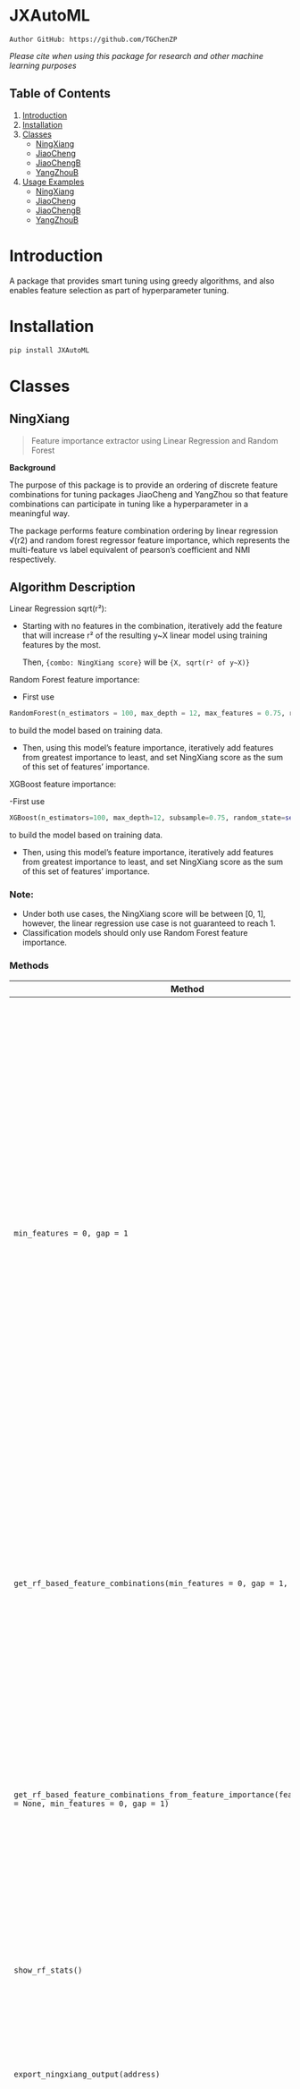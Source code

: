 # JXAutoML
```
Author GitHub: https://github.com/TGChenZP
```

*Please cite when using this package for research and other machine learning purposes*

## Table of Contents
1. [Introduction](#introduction)
2. [Installation](#installation)
3. [Classes](#classes)
    - [NingXiang](#ningxiang)
    - [JiaoCheng](#jiaocheng)
    - [JiaoChengB](#jiaochengb)
    - [YangZhouB](#yangzhoub)
4. [Usage Examples](#usage-examples)
    - [NingXiang](#ningxiang-example)
    - [JiaoCheng](#jiaocheng-example)
    - [JiaoChengB](#jiaochengb-example)
    - [YangZhouB](#yangzhou-example)

# Introduction
A package that provides smart tuning using greedy algorithms, and also enables feature selection as part of hyperparameter tuning.

# Installation
```bash
pip install JXAutoML 
```

# Classes
## NingXiang
>Feature importance extractor using Linear Regression and Random Forest

**Background**

The purpose of this package is to provide an ordering of discrete feature combinations for tuning packages JiaoCheng and YangZhou so that feature combinations can participate in tuning like a hyperparameter in a meaningful way.

The package performs feature combination ordering by linear regression √(r2) and random forest regressor feature importance, which represents the multi-feature vs label equivalent of pearson’s coefficient and NMI respectively.

## Algorithm Description

Linear Regression sqrt(r²):

- Starting with no features in the combination, iteratively add the feature that will increase r² of the resulting y~X linear model using training features by the most.

  Then, `{combo: NingXiang score}` will be `{X, sqrt(r² of y~X)}`

Random Forest feature importance:

- First use 
```python 
RandomForest(n_estimators = 100, max_depth = 12, max_features = 0.75, random_state = self._seed, ccp_alpha = 0, max_samples = 0.75)
``` 
to build the model based on training data.

- Then, using this model’s feature importance, iteratively add features from greatest importance to least, and set NingXiang score as the sum of this set of features’ importance.

XGBoost feature importance:

-First use
```python 
XGBoost(n_estimators=100, max_depth=12, subsample=0.75, random_state=self._seed, gamma=0, eta=0.01, colsample_bytree=0.75)
``` 
to build the model based on training data.

- Then, using this model’s feature importance, iteratively add features from greatest importance to least, and set NingXiang score as the sum of this set of features’ importance.
### Note:
- Under both use cases, the NingXiang score will be between [0, 1], however, the linear regression use case is not guaranteed to reach 1.
- Classification models should only use Random Forest feature importance.


### Methods
| **Method**                                                   | **Description**                                                                                                                                                                  | **Parameters**                                                                                                                                                                                 |
|--------------------------------------------------------------|----------------------------------------------------------------------------------------------------------------------------------------------------------------------------------|-------------------------------------------------------------------------------------------------------------------------------------------------------------------------------------------------|
| `min_features = 0, gap = 1`                                  | Builds a linear regression model and gets NingXiang score based on the square root of R², iteratively adding the feature that increases R² the most each time. <br> Can set the number of features in the minimum feature combo (to avoid having a combo of just 1 or 2 features, as some models can’t train with too few features). <br> Can set the gap between the number of features in neighboring combinations (useful for Natural Language Processing where there are too many features to try all). | `min_features` (`int`): The minimum number of features in a combination. <br> `gap` (`int`): The gap between the number of features in neighboring combinations.                                                                 |
| `get_rf_based_feature_combinations(min_features = 0, gap = 1, n_jobs = 1)` | Builds a random forest model and gets NingXiang output based on feature importance. <br> Can set the number of features in the minimum feature combo. <br> Can set the gap between the number of features in neighboring combinations. | `min_features` (`int`): The minimum number of features in a combination. <br> `gap` (`int`): The gap between the number of features in neighboring combinations. <br> `n_jobs` (`int`): The number of jobs to run in parallel. |
| `get_rf_based_feature_combinations_from_feature_importance(feature_importance = None, min_features = 0, gap = 1)` | Uses ready-made feature importance to create NingXiang output. <br> Can set the number of features in the minimum feature combo. <br> Can set the gap between the number of features in neighboring combinations. | `feature_importance` (`dict` of `str:float`): Pre-calculated feature importance. <br> `min_features` (`int`): The minimum number of features in a combination. <br> `gap` (`int`): The gap between the number of features in neighboring combinations. |
| `show_rf_stats()`                                            | Displays the random forest (or XGB) feature importance dataframe and the validation score (if the validation score was inputted).                                                        | N/A                                                                                                                                                                                             |
| `export_ningxiang_output(address)`                           | Exports the current NingXiang output object as a pickle object.                                                                                                                  | `address` (`str`): The address where the pickle object will be saved. Does not need to include `.pickle`.                                                                                       |
| `get_xgb_based_feature_combinations(self, min_features=0, gap=1, n_jobs=1)` | Builds a XGBoost model and gets NingXiang output based on feature importance. <br> Can set the number of features in the minimum feature combo. <br> Can set the gap between the number of features in neighboring combinations. | `min_features` (`int`): The minimum number of features in a combination. <br> `gap` (`int`): The gap between the number of features in neighboring combinations. <br> `n_jobs` (`int`): The number of jobs to run in parallel. |

### Attributes
| **Attribute**              | **Type**            |
|----------------------------|---------------------|
| `train_x`                  | `DataFrame`         |
| `train_y`                  | `Series`            |
| `clf_type`                 | `str`  - 'Regression' or 'Classification'       |
| `ningxiang_output`         | `dict`              |
| `object_saving_address`    | `str`               |


## JiaoCheng
>Ultra greedy hyperparameter tuning algorithm

**Background**

The purpose of this package is to provide a framework for feature-by-feature tuning, a different (and in most cases faster but less accurate) method compared to JiXi, YangZhou etc.

Sometimes, a data scientist would be stuck in the midst of data cleaning, but would like to get a glimpse of how well this data is currently performing as a benchmark, and hence does not need to necessarily find the global maximum in the field space. JiaoCheng, being more greedy and hence training less combinations and taking less time than JiXi, is suitable for this purpose.

The package takes in X and y data for train, validate and test as DataFrame, as well as a dictionary of {hyperparameters name -> string: hyperparameter values as a list}, dictionary of default values for each hyperparameter and list of order of features, and autogenerates all combinations of these hyperparameters to be tuned.

JiaoCheng starts at the default values combination, and searches through different values of first hyperparameter whilst holding other hyperparameter values constant. The maximum combination from this search gets updated as the new ‘default value combination’ (now called ‘current max combination’) and the second hyperparameter is searched through holding other hyperparameter values of the ‘current max combination’ fixed. Once all hyperparameter have been searched through in this manner, if the ‘current max combination’ is the same as that before this round of all hyperparameter being searched, then the algorithm is terminated. Else, another round of search is undertaken.

The idea was taken from the Gibbs Sampling Algorithm in statistics.

### Methods
| **Method**                                        | **Description**                                                                                                                                                                  | **Parameters**                                                                                                                                                                                 |
|--------------------------------------------------|----------------------------------------------------------------------------------------------------------------------------------------------------------------------------------|-------------------------------------------------------------------------------------------------------------------------------------------------------------------------------------------------|
| `JiaoCheng()`                                    | Initialisation of the JiaoCheng object.                                                                                                                                           | N/A                                                                                                                                                                                             |
| `read_in_data(train_x, train_y, val_x, val_y, test_x, test_y)` | Reads in Train Test Split data.                                                                                                                                                  | `train_x` (`pd.DataFrame`): Training data features. <br> `train_y` (`pd.Series`): Training data labels. <br> `val_x` (`pd.DataFrame`): Validation data features. <br> `val_y` (`pd.Series`): Validation data labels. <br> `test_x` (`pd.DataFrame`): Test data features. <br> `test_y` (`pd.Series`): Test data labels. |
| `read_in_model(model, type, optimised_metric, pytorch_model)` | Reads in the underlying model class to tune for optimal parameters; also reads in what metric to optimise for, and whether the model is a PyTorch class model.                    | `model` (Any model class): Must allow `.fit()` and `.predict()`. <br> `type` (`str`): Either "Classification" or "Regression". <br> `optimised_metric` (`str`): If `type = 'Regression'`, must be in `['r2', 'rmse', 'mape']`; if `type = 'Classification'`, must be in `['accuracy', 'f1', 'precision', 'recall', 'balanced_accuracy', 'AP', 'AUC']`. <br> `pytorch_model` (`bool`): Whether the model is a PyTorch class model. |
| `set_hyperparameters(parameter_choices)`         | Reads in the different values of each hyperparameter to try. Function will automatically generate each combination.                                                               | `parameter_choices` (`dict` of `str:list`): Hyperparameter names (as defined in model class) and their sorted values to try out.                                                                                         |
| `set_non_tuneable_hyperparameters(non_tuneable_hyperparameter_choice)` | Reads in values for non-tuneable hyperparameters (i.e., doesn’t need to clog up the tuning output CSV).                                                                           | `non_tuneable_hyperparameter_choices` (`dict` of `str:int`): Non-tuneable hyperparameters that do not need to appear in the tuning output CSV.                                                  |
| `set_features(ningxiang_output)`                 | Reads in feature combinations for tuning.                                                                                                                                         | `ningxiang_output` (`dict` of `tuple:float`): Feature combinations for tuning.                                                                                                                  |
| `set_tuning_order(order)`                        | Sets the order of tuning for hyperparameters in JiaoCheng tuning.                                                                                                                 | `order` (`list`): Order of hyperparameters for tuning.                                                                                                                                          |
| `set_hyperparameter_default_values(default_values)` | Sets the default values for hyperparameters in JiaoCheng tuning.                                                                                                                  | `default_values` (`dict` of `str:int/float/str`): Default values for hyperparameters.                                                                                                           |
| `set_tuning_result_saving_address(address)`      | Sets the saving address for the tuning output CSV.                                                                                                                                | `address` (`str`): Does not need to include `.csv`.                                                                                                                                             |
| `tune(key_stats_only = False)`                   | Begins the tuning process.                                                                                                                                                        | `key_stats_only` (`bool`): If `True`, calculates only key statistics and skips non-important stats.                                                                                             |
| `read_in_tuning_result_df(address)`              | Reads in an existing DataFrame from a `.csv` file consisting of tuning results. Automatically populates the result array and checked array if CSV columns match parameter choices. | `address` (`str`): Must include `.csv`.                                                                                                                                                         |
| `set_tuning_best_model_saving_address(address)`  | Sets the address for exporting the best model as a pickle file.                                                                                                                   | `address` (`str`): Does not need to include `.pickle`.                                                                                                                                          |
| `view_best_combo_and_score()`                    | Views the current best combination and its validation score.                                                                                                                      | N/A                                                                                                                                                                                             |


### Attributes
| **Attribute**                                | **Type**            |
|----------------------------------------------|---------------------|
| `str:float`                                  | `dict`              |
| `non_tuneable_parameter_choices`             | `Dictionary`        |
| `checked`                                    | `np.array`          |
| `result`                                     | `np.array`          |
| `tuning_result_saving_address`               | `str`               |
| `best_model_saving_address`                  | `str`               |
| `best_score`                                 | `int`               |
| `best_combo`                                 | `list`              |
| `best_clf`                                   | `model object`      |
| `clf_type`                                   | `str`               |
| `combos`                                     | `List of lists`     |
| `n_items`                                    | `list`              |
| `hyperparameter_tuning_order`                | `list of hyperparameters` |
| `regression_extra_output_columns`            | `List (pre-set)`    |
| `classification_extra_output_columns`        | `list (pre-set)`    |


## JiaoChengB
>Ultra greedy hyperparameter tuning algorithm (Advanced)

**Background**

The purpose of this package is to provide a framework for feature-by-feature tuning, a different (and in most cases faster but less accurate) method compared to JiXi, YangZhou etc. Yet slightly more through (and hence expensive) than the original JiaoCheng algorithm.

Sometimes, a data scientist would be stuck in the midst of data cleaning, but would like to get a glimpse of how well this data is currently performing as a benchmark, and hence does not need to necessarily find the global maximum in the field space. JiaoCheng-B, being more greedy and hence training less combinations and taking less time than JiXi, is suitable for this purpose.

The package takes in X and y data for train, validate and test as DataFrame, as well as a dictionary of {hyperparameters name -> string: hyperparameter values as a list}, dictionary of default values for each hyperparameter and list of order of features, and autogenerates all combinations of these hyperparameters to be tuned. JiaoCheng-B has multiple stages, and each is one run on JiaoCheng: at the default values combination, and searches through different values of first hyperparameter whilst holding other hyperparameter values constant. The maximum combination from this search gets updated as the new ‘default value combination’ (now called ‘current max combination’) and the second hyperparameter is searched through holding other hyperparameter values of the ‘current max combination’ fixed. Once all hyperparameter have been searched through in this manner, if the ‘current max combination’ is the same as that before this round of all hyperparameter being searched, then this stage of the algorithm is completed. Else, another round of search is undertaken. At the completion of each stage, the order of the hyperparameters being searched is adjusted by moving the first hyperparameter to the back of the list order and repeating the stage with the new order (and default hp values once again). The algorithm only terminates when every hyperparameter had its turn as the first-searched hyperparameter

Due to the JX architecture memorising tuned combination from previous stages, the
algorithm typically has very similar total searched combinations as JiaoCheng[-A], and can
therefore be considered an insurance taken out for JiaoCheng[-A] at a very cheap premium.

### Methods
| **Method**                                        | **Description**                                                                                                                                                                  | **Parameters**                                                                                                                                                                                 |
|--------------------------------------------------|----------------------------------------------------------------------------------------------------------------------------------------------------------------------------------|-------------------------------------------------------------------------------------------------------------------------------------------------------------------------------------------------|
| `JiaoCheng()`                                    | Initialises the object.                                                                                                                                                          | N/A                                                                                                                                                                                             |
| `read_in_data(train_x, train_y, val_x, val_y, test_x, test_y)` | Reads in Train Test Split data.                                                                                                                                                  | `train_x` (`pd.DataFrame`): Training data features. <br> `train_y` (`pd.Series`): Training data labels. <br> `val_x` (`pd.DataFrame`): Validation data features. <br> `val_y` (`pd.Series`): Validation data labels. <br> `test_x` (`pd.DataFrame`): Test data features. <br> `test_y` (`pd.Series`): Test data labels. |
| `read_in_model(model, type, optimised_metric, pytorch_model)` | Reads in the underlying model class to tune for optimal parameters, the metric to optimise for, and whether the model is a PyTorch class model.                                  | `model` (Any model class): Must allow `.fit()` and `.predict()`. <br> `type` (`str`): Either "Classification" or "Regression". <br> `optimised_metric` (`str`): Metric to optimise, varies by `type`. <br> `pytorch_model` (`bool`): Whether the model is a PyTorch class model. |
| `set_hyperparameters(parameter_choices)`         | Reads in the different values of each hyperparameter to try. Automatically generates each combination.                                                                            | `parameter_choices` (`dict` of `str:list`): Hyperparameter names and their corresponding values to try.                                                                                         |
| `set_non_tuneable_hyperparameters(non_tuneable_hyperparameter_choice)` | Reads in values for non-tuneable hyperparameters.                                                                                                                                  | `non_tuneable_hyperparameter_choices` (`dict` of `str:int`): Non-tuneable hyperparameters that do not need to appear in the tuning output CSV.                                                  |
| `set_features(ningxiang_output)`                 | Reads in feature combinations for tuning.                                                                                                                                         | `ningxiang_output` (`dict` of `tuple:float`): Feature combinations for tuning.                                                                                                                  |
| `set_tuning_order(order)`                        | Sets the order of tuning for hyperparameters in JiaoCheng tuning.                                                                                                                 | `order` (`list`): Order of hyperparameters for tuning.                                                                                                                                          |
| `set_hyperparameter_default_values(default_values)` | Sets the default values for hyperparameters in JiaoCheng tuning.                                                                                                                  | `default_values` (`dict` of `str:int/float/str`): Default values for hyperparameters.                                                                                                           |
| `set_tuning_result_saving_address(address)`      | Sets the saving address for the tuning output CSV.                                                                                                                                | `address` (`str`): Does not need to include `.csv`.                                                                                                                                             |
| `tune(key_stats_only = False)`                   | Begins the tuning process.                                                                                                                                                        | `key_stats_only` (`bool`): If `True`, calculates only key statistics and skips non-important stats.                                                                                             |
| `read_in_tuning_result_df(address)`              | Reads in an existing DataFrame from a `.csv` file consisting of tuning results. Automatically populates the result array and checked array if CSV columns match parameter choices. | `address` (`str`): Must include `.csv`.                                                                                                                                                         |
| `set_tuning_best_model_saving_address(address)`  | Sets the address for exporting the best model as a pickle file.                                                                                                                   | `address` (`str`): Does not need to include `.pickle`.                                                                                                                                          |
| `view_best_combo_and_score()`                    | Views the current best combination and its validation score.                                                                                                                      | N/A                                                                                                                                                                                             |

### Attributes

| **Attribute**                                | **Type**            |
|----------------------------------------------|---------------------|
| `np.array`                                   | `np.array`          |
| `result`                                     | `np.array`          |
| `tuning_result_saving_address`               | `str`               |
| `best_model_saving_address`                  | `str`               |
| `best_score = -np.inf`                       | `int`               |
| `best_combo`                                 | `list`              |
| `best_clf`                                   | `model object`      |
| `clf_type`                                   | `str` – 'Regression' or 'Classification' |
| `combos`                                     | `List of lists`     |
| `n_items`                                    | `list` - Denotes how many values in each hyperparameter dimension |
| `hyperparameter_tuning_order`                | `list of hyperparameters` |
| `regression_extra_output_columns`            | `List (pre-set)`    |
| `classification_extra_output_columns`        | `list (pre-set)`    |


## YangZhouB
>Greedy hyperparameter tuning algorithm

**Background**

**YangZhou-B** begins by searching all **Cruise Combinations** (mathematical combinations of all cruise indices from each dimension). Cruise indices are:

- `[0, 4]`, `[0, 5]`, `[0, 3, 6]` or `[0, 4, 7]` for dimensions containing 5, 6, 7, and 8 values respectively.

The maximum gap between two indices is 5, and the minimum is 3.

Then, starting with the median combination (median index of each dimension) as the initial core, the **Guidance Algorithm** is activated, in which all the horizontal/vertical neighboring combinations are searched (i.e., all the combinations which are the same as the core except for one dimension being +1 or -1 compared to previously). If `score(neighbour) - score(core) >= -0.005`, then the neighboring combination is added as the new core.

The **Guidance Algorithm** is then repeated for each of the new cores. When no new cores need to be tested, the maximum scoring combination will have all surrounding neighbors searched, and if a new maximum scoring combination is found, then it will also get its neighbors searched until no new maximum scoring combination can be found. The **Guidance Algorithm** is then terminated.

The **Cruise Algorithm** is then subsequently activated, in which each of the cruise combinations' scores will be compared to the current best scoring combination and its surrounding +/-1 neighbor block (including itself). If a cruise combination’s score is higher than the:

`warning threshold = mean(best surrounding block) - qt(0.95) * (sd / √(3^d))`

then the **Guidance Algorithm** will be restarted on that cruise combination.

The **Cruise Algorithm** terminates once all cruise combinations have been compared to the warning threshold (which could change as the **Cruise Algorithm** goes on).

Once the **Cruise Algorithm** ends, the **Guidance Algorithm** gets activated one more time starting at the current maximum scoring combination, and the whole **YangZhou-B Algorithm** ends when this call of **Guidance Algorithm** is finished.

> **Note**: Although scores of certain combinations will undoubtedly be called upon multiple times, they can be stored and thus the expensive basic operation of train-searching a combination will only ever need to be completed once for each combination.


***Algorithm Assumptions***
1. The scores observed from the same {data, model, hyperparameter combination, split size}
belongs to the same underlying population which are normally distributed around a theoretical
value.
i.e. Accuracies of SVM on a fixed set of hyperparameters with 80-20 split size on the same set
of data (but with random holdouts of 80% training data) is considered to be sampled from the
same population (and thereby same distribution)

### Methods
| **Method**                                        | **Description**                                                                                                                                                                  | **Parameters**                                                                                                                                                                                 |
|--------------------------------------------------|----------------------------------------------------------------------------------------------------------------------------------------------------------------------------------|-------------------------------------------------------------------------------------------------------------------------------------------------------------------------------------------------|
| `YangZhouB()`                                    | Initialises the object.                                                                                                                                                          | N/A                                                                                                                                                                                             |
| `read_in_data(train_x, train_y, val_x, val_y, test_x, test_y)` | Reads in Train Test Split data.                                                                                                                                                  | `train_x` (`pd.DataFrame`): Training data features. <br> `train_y` (`pd.Series`): Training data labels. <br> `val_x` (`pd.DataFrame`): Validation data features. <br> `val_y` (`pd.Series`): Validation data labels. <br> `test_x` (`pd.DataFrame`): Test data features. <br> `test_y` (`pd.Series`): Test data labels. |
| `read_in_model(model, type, optimised_metric, pytorch_model)` | Reads in the underlying model class to tune for optimal parameters, the metric to optimise for, and whether the model is a PyTorch class model.                                  | `model` (Any model class): Must allow `.fit()` and `.predict()`. <br> `type` (`str`): Either "Classification" or "Regression". <br> `optimised_metric` (`str`): Metric to optimise, varies by `type`. <br> `pytorch_model` (`bool`): Whether the model is a PyTorch class model. |
| `set_hyperparameters(parameter_choices)`         | Reads in the different values of each hyperparameter to try. Automatically generates each combination.                                                                            | `parameter_choices` (`dict` of `str:list`): Hyperparameter names and their corresponding values to try.                                                                                         |
| `set_non_tuneable_hyperparameters(non_tuneable_hyperparameter_choice)` | Reads in values for non-tuneable hyperparameters.                                                                                                                                  | `non_tuneable_hyperparameter_choices` (`dict` of `str:int`): Non-tuneable hyperparameters that do not need to appear in the tuning output CSV.                                                  |
| `set_features(ningxiang_output)`                 | Reads in feature combinations for tuning.                                                                                                                                         | `ningxiang_output` (`dict` of `tuple:float`): Feature combinations for tuning.                                                                                                                  |
| `set_tuning_result_saving_address(address)`      | Sets the saving address for the tuning output CSV.                                                                                                                                | `address` (`str`): Does not need to include `.csv`.                                                                                                                                             |
| `tune(key_stats_only = False)`                   | Begins the tuning process.                                                                                                                                                        | `key_stats_only` (`bool`): If `True`, calculates only key statistics and skips non-important stats.                                                                                             |
| `tune_parallel(part, splits, key_stats_only = False)` | Begins the tuning process, splitting all combinations into parts and tuning the specified part.                                                                                   | `part` (`int`): The specific part to tune. <br> `splits` (`int`): The number of splits. <br> `key_stats_only` (`bool`): If `True`, calculates only key statistics and skips non-important stats. |
| `read_in_tuning_result_df(address)`              | Reads in an existing DataFrame from a `.csv` file consisting of tuning results. Automatically populates the result array and checked array if CSV columns match parameter choices. | `address` (`str`): Must include `.csv`.                                                                                                                                                         |
| `set_tuning_best_model_saving_address(address)`  | Sets the address for exporting the best model as a pickle file.                                                                                                                   | `address` (`str`): Does not need to include `.pickle`.                                                                                                                                          |
| `view_best_combo_and_score()`                    | Views the current best combination and its validation score.                                                                                                                      | N/A                                                                                                                                                                                             |

### Attributes
| **Attribute**                                | **Type**            |
|----------------------------------------------|---------------------|
| `hyperparameters`                            | `list`              |
| `feature_n_ningxiang_score_dict`             | `Dictionary`        |
| `str:float`                                  | `str:float`         |
| `non_tuneable_parameter_choices`             | `Dictionary`        |
| `str:str/float/int`                          | `str:str/float/int` |
| `checked`                                    | `np.array`          |
| `result`                                     | `np.array`          |
| `checked_core`                               | `np.array`          |
| `been_cruised`                               | `np.array`          |
| `combo`                                      | `np.array`          |
| `been_best`                                  | `np.array`          |
| `tuning_result_saving_address`               | `str`               |
| `best_model_saving_address`                  | `str`               |
| `best_score = -np.inf`                       | `int`               |
| `best_combo`                                 | `list`              |
| `best_clf`                                   | `model object`      |
| `clf_type`                                   | `str` – 'Regression' or 'Classification' |
| `n_items`                                    | `list` - Denotes how many values in each hyperparameter dimension |
| `regression_extra_output_columns`            | `List (pre-set)`    |
| `classification_extra_output_columns`        | `list (pre-set)`    |



# *Usage Examples*
## *Create Dataset*
```python
from sklearn.datasets import make_regression, make_classification
from sklearn.model_selection import train_test_split

# create regression data
X_reg, y_reg = make_regression(
    n_samples=100, n_features=5, noise=0.1, random_state=42
)
X_reg_df = pd.DataFrame(
    X_reg, columns=[f"feature_{i+1}" for i in range(X_reg.shape[1])]
)
y_reg_series = pd.Series(y_reg, name="target")

## train-test split
X_reg_df_train, X_reg_df_valtest, y_reg_series_train, y_reg_series_valtest = (
    train_test_split(X_reg_df, y_reg_series, test_size=0.3, random_state=42)
)
X_reg_df_val, X_reg_df_test, y_reg_series_val, y_reg_series_test = train_test_split(
    X_reg_df_valtest, y_reg_series_valtest, test_size=0.5, random_state=42
)

# Create classification data
X_class_2, y_class_2 = make_classification(
    n_samples=100,
    n_features=5,
    n_classes=2,
    n_clusters_per_class=1,
    random_state=42,
)
X_class_2_df = pd.DataFrame(
    X_class_2, columns=[f"feature_{i+1}" for i in range(X_class_2.shape[1])]
)
y_class_2_series = pd.Series(y_class_2, name="target")

## train-test split
(
    X_class_2_df_train,
    X_class_2_df_valtest,
    y_class_2_series_train,
    y_class_2_series_valtest,
) = train_test_split(X_class_2_df, y_class_2_series, test_size=0.3, random_state=42)
X_class_2_df_val, X_class_2_df_test, y_class_2_series_val, y_class_2_series_test = (
    train_test_split(
        X_class_2_df_valtest,
        y_class_2_series_valtest,
        test_size=0.5,
        random_state=42,
    )
)
```

## *NingXiang Example*
*RF features*
```python
# REGRESSION
feature_selector = NingXiang()
feature_selector.read_in_train_data(X_reg_df_train, y_reg_series_test)
feature_selector.set_model_type('Regression')

## feature order object
reg_feature_order_dict = feature_selector.get_rf_based_feature_combinations(n_jobs=-1)

feature_selector.show_rf_stats()


# CLASSIFICATION
feature_selector = NingXiang()
feature_selector.read_in_train_data(X_class_2_df_train, y_class_2_series_train)
feature_selector.set_model_type('Classification')

## feature order object
class_feature_order_dict = feature_selector.get_rf_based_feature_combinations(n_jobs=-1)

feature_selector.show_rf_stats()
```

## *JiaoCheng Example*
```python
# CLASSIFICATION, WITH FEATURES TUNED AS HYPERPARAMETER

from JXAutoML.JiaoCheng import JiaoCheng as tuner
from sklearn.ensemble import RandomForestClassifier as clf

# what values to try for each hyperparameter
parameter_choices = {
    "max_depth": (3, 6, 12, 24),
    "max_samples": (0.4, 0.55, 0.7, 0.85),
}

# what values to set non-tuneable parameters/hyperparameters
non_tunable_hyperparameters_dict = {"random_state": 42, "n_jobs": -1}

tuning_order = ["features", "max_depth", "max_samples"]
default_hyperparameter_values = {"features": 0, "max_depth": 3, "max_samples": 0.4}

tuner = tuner()

# define what model we are tuning
tuner.read_in_model(
    clf, 'Classification', pytorch_model=False, optimised_metric='accuracy'
)

# read in the data for training and validation
tuner.read_in_data(X_class_2_df_train, y_class_2_series_train, X_class_2_df_val, y_class_2_series_val, X_class_2_df_test, y_class_2_series_test)

# set what hp values to tune
tuner.set_hyperparameters(parameter_choices)
# WARNING: this may take a while if no. tuneable hyperparameters are large

# set up hp values that need to be changed from default but NOT to be tuned
tuner.set_non_tuneable_hyperparameters(non_tunable_hyperparameters_dict)

# set up feature importance ordering
tuner.set_features(class_feature_order_dict)
# WARNING: this may take a while if no. tuneable hyperparameters are large

# set up the order of hyperparameters when iteratively tuning using JiaoCheng
tuner.set_tuning_order(tuning_order)

# set up the default hp values for first iteration of tuning JiaoCheng
tuner.set_hyperparameter_default_values(default_hyperparameter_values)

# set up where to save the tuning result csv
tuner.set_tuning_result_saving_address(
    'jiaocheng_test_tuning_result.csv'
)

# set up where to save the current best model
tuner.set_best_model_saving_address(
    'jiaocheng_test_tuning_best_model'
)

tuner.tune()
```

## *JiaoChengB Example*
```python
# REGRESSION
from JXAutoML.JiaoChengB import JiaoChengB as tuner
from sklearn.ensemble import RandomForestRegressor as clf

# what values to try for each hyperparameter
parameter_choices = {
    "max_depth": (3, 6, 12, 24),
    "max_samples": (0.4, 0.55, 0.7, 0.85),
}

# what values to set non-tuneable parameters/hyperparameters
non_tunable_hyperparameters_dict = {"random_state": 42, "n_jobs": -1}

tuning_order = ["max_depth", "max_samples"]
default_hyperparameter_values = {"max_depth": 3, "max_samples": 0.4}


tuner = tuner()

# define what model we are tuning
tuner.read_in_model(
    clf, 'Regression', pytorch_model=False, optimised_metric='r2'
)

# read in the data for training and validation
tuner.read_in_data(X_reg_df_train, y_reg_series_train, X_reg_df_val, y_reg_series_val, X_reg_df_test, y_reg_series_test)

# set what hp values to tune
tuner.set_hyperparameters(parameter_choices)
# WARNING: this may take a while if no. tuneable hyperparameters are large

# set up hp values that need to be changed from default but NOT to be tuned
tuner.set_non_tuneable_hyperparameters(non_tunable_hyperparameters_dict)

# set up the order of hyperparameters when iteratively tuning using JiaoCheng
tuner.set_tuning_order(tuning_order)

# set up the default hp values for first iteration of tuning JiaoCheng
tuner.set_hyperparameter_default_values(default_hyperparameter_values)

# set up where to save the tuning result csv
tuner.set_tuning_result_saving_address(
    'jiaochengb_test_tuning_result.csv'
)

# set up where to save the current best model
tuner.set_best_model_saving_address(
    'jiaochengb_test_tuning_best_model'
)

tuner.tune()
```

## *YangZhou Example*
```python
# CLASSIFICATION, WITH FEATURES TUNED AS HYPERPARAMETER
from JXAutoML.YangZhouB import YangZhouB as tuner
from sklearn.ensemble import RandomForestClassifier as clf

# what values to try for each hyperparameter
parameter_choices = {
    "max_depth": (3, 6, 12, 24),
    "max_samples": (0.4, 0.55, 0.7, 0.85),
}

# what values to set non-tuneable parameters/hyperparameters
non_tunable_hyperparameters_dict = {"random_state": 42, "n_jobs": -1}

tuner = tuner()

# define what model we are tuning
tuner.read_in_model(
    clf, 'Classification', pytorch_model=False, optimised_metric='accuracy'
)

# read in the data for training and validation
tuner.read_in_data(X_class_2_df_train, y_class_2_series_train, X_class_2_df_val, y_class_2_series_val, X_class_2_df_test, y_class_2_series_test)

# set what hp values to tune
tuner.set_hyperparameters(parameter_choices)
# WARNING: this may take a while if no. tuneable hyperparameters are large

# set up hp values that need to be changed from default but NOT to be tuned
tuner.set_non_tuneable_hyperparameters(non_tunable_hyperparameters_dict)

# set up feature importance ordering

tuner.set_features(class_feature_order_dict)
# WARNING: this may take a while if no. tuneable hyperparameters are large

# set up where to save the tuning result csv
tuner.set_tuning_result_saving_address(
    "yangzhou_test_tuning_result.csv"
)

# set up where to save the current best model
tuner.set_best_model_saving_address(
    "yangzhou_test_tuning_best_model"
)

tuner.tune()
```